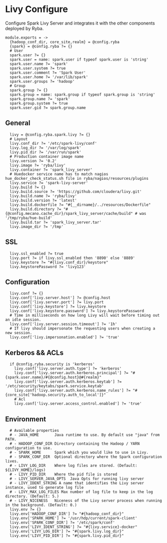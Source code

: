 
# Livy Configure

Configure Spark Livy Server and integrates it with the other components deployed by Ryba.
  
    module.exports = ->
      {hadoop_conf_dir, core_site,realm} = @config.ryba
      {spark} = @config.ryba ?= {}
      # User
      spark.user ?= {}
      spark.user = name: spark.user if typeof spark.user is 'string'
      spark.user.name ?= 'spark'
      spark.user.system ?= true
      spark.user.comment ?= 'Spark User'
      spark.user.home ?= '/var/lib/spark'
      spark.user.groups ?= 'hadoop'
      # Group
      spark.group ?= {}
      spark.group = name: spark.group if typeof spark.group is 'string'
      spark.group.name ?= 'spark'
      spark.group.system ?= true
      spark.user.gid ?= spark.group.name

## General

      livy = @config.ryba.spark.livy ?= {}
      # Layout
      livy.conf_dir ?= '/etc/spark-livy/conf'
      livy.log_dir ?= '/var/log/spark'
      livy.pid_dir ?= '/var/run/spark'
      # Production container image name
      livy.version ?= '0.2'
      livy.image ?= 'ryba/livy'
      livy.container ?= 'spark_livy_server'
      # Huedocker service name has to match nagios hue_docker_check_status.sh file in ryba/nagios/resources/plugins
      livy.service ?= 'spark-livy-server'
      livy.build ?= {}
      livy.build.source ?= 'https://github.com/cloudera/livy.git'
      livy.build.name ?= 'ryba/livy'
      livy.build.version ?= 'latest'
      livy.build.dockerfile ?= "#{__dirname}/../resources/Dockerfile"
      livy.build.directory ?= "#{@config.mecano.cache_dir}/spark_livy_server/cache/build" # was '/tmp/ryba/hue-build'
      livy.build.tar ?= 'spark_livy_server.tar'
      livy.image_dir ?= '/tmp'

## SSL 

      livy.ssl_enabled ?= true
      livy.port ?= if livy.ssl_enabled then '8890' else '8889'
      livy.keystore ?= "#{livy.conf_dir}/keystore"
      livy.keystorePassword ?= 'livy123'

## Configuration
      
      livy.conf ?= {}
      livy.conf['livy.server.host'] ?= @config.host  
      livy.conf['livy.server.port'] ?= livy.port
      livy.conf['livy.keystore'] ?= livy.keystore
      livy.conf['livy.keystore.password'] ?= livy.keystorePassword
      # Time in milliseconds on how long Livy will wait before timing out an idle session.
      livy.conf['livy.server.session.timeout'] ?= '1h'
      # If livy should impersonate the requesting users when creating a new session.
      livy.conf['livy.impersonation.enabled'] ?= 'true'

## Kerberos && ACLs
      
      if @config.ryba.security is 'kerberos'
        livy.conf['livy.server.auth.type'] ?= 'kerberos'
        livy.conf['livy.server.auth.kerberos.principal'] ?= "#{spark.user.name}/#{@config.host}@#{realm}"
        livy.conf['livy.server.auth.kerberos.keytab'] ?= '/etc/security/keytabs/spark.service.keytab'
        livy.conf['livy.server.auth.kerberos.name_rules'] ?= "#{core_site['hadoop.security.auth_to_local']}"
        # Acl
        livy.conf['livy.server.access_control.enabled'] ?= 'true'

## Environment
      
      # Available properties
      # - JAVA_HOME       Java runtime to use. By default use "java" from PATH.
      # - HADOOP_CONF_DIR Directory containing the Hadoop / YARN configuration to use.
      # - SPARK_HOME      Spark which you would like to use in Livy.
      # - SPARK_CONF_DIR  Optional directory where the Spark configuration lives.
      # - LIVY_LOG_DIR    Where log files are stored. (Default: ${LIVY_HOME}/logs)
      # - LIVY_PID_DIR    Where the pid file is stored
      # - LIVY_SERVER_JAVA_OPTS  Java Opts for running livy server 
      # - LIVY_IDENT_STRING A name that identifies the Livy server instance, used to generate log file
      # - LIVY_MAX_LOG_FILES Max number of log file to keep in the log directory. (Default: 5.)
      # - LIVY_NICENESS   Niceness of the Livy server process when running in the background. (Default: 0.)
      livy.env ?= {}
      livy.env['HADOOP_CONF_DIR'] ?= "#{hadoop_conf_dir}"
      livy.env['SPARK_HOME'] ?= '/usr/hdp/current/spark-client'
      livy.env['SPARK_CONF_DIR'] ?= '/etc/spark/conf'
      livy.env['LIVY_IDENT_STRING'] ?= "#{livy.service}-docker"
      livy.env['LIVY_LOG_DIR'] ?= "#{spark.livy.log_dir}"
      livy.env['LIVY_PID_DIR'] ?= "#{spark.livy.pid_dir}"
